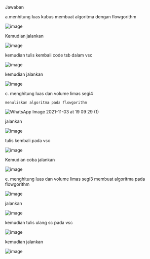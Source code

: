 Jawaban 

a.menhitung luas kubus
	membuat algoritma dengan flowgorithm
  
![image](https://user-images.githubusercontent.com/93030333/140078503-7a5a0e57-44f2-4f1a-b261-d6aae0a77375.png)
	
  Kemudian jalankan
  
  ![image](https://user-images.githubusercontent.com/93030333/140078993-87db0f8d-63c5-4cf5-a56f-9c4b03555a22.png)
  
  kemudian tulis kembali code tsb dalam vsc
  
  ![image](https://user-images.githubusercontent.com/93030333/140079407-58577a7c-f1d7-4b82-a361-11b5aedf9915.png)
  
  kemudian jalankan
  
  ![image](https://user-images.githubusercontent.com/93030333/140079871-8a4e2944-e92a-4616-9844-dab608e1f226.png)

c. menghitung luas dan volume limas segi4

    menuliskan algoritma pada flowgorithm 
    
  ![WhatsApp Image 2021-11-03 at 19 09 29 (1)](https://user-images.githubusercontent.com/93030333/140080621-2d72b50c-ff6b-4213-bb7d-d1c03d228281.jpeg)
  
  jalankan
  
  ![image](https://user-images.githubusercontent.com/93030333/140081009-da659c7e-dfab-4dad-8b02-b84a03e8a373.png)

tulis kembali pada vsc

![image](https://user-images.githubusercontent.com/93030333/140081591-7ba046b5-6e8d-49e3-8c38-f8f587daec1b.png)

Kemudian coba jalankan

![image](https://user-images.githubusercontent.com/93030333/140081892-bde81c85-c55f-4b51-a6ff-a04c295db8e1.png)

e. menghitung luas dan volume limas segi3
   membuat algoritma pada flowgorithm
   
  ![image](https://user-images.githubusercontent.com/93030333/140082687-da65ec59-5a7b-4a5c-9f10-0ee76ca110af.png)
  
  jalankan
  
  ![image](https://user-images.githubusercontent.com/93030333/140082980-6dde459d-a019-4649-91bc-4a32fa1aabb6.png)

  kemudian tulis ulang sc pada vsc
  
  ![image](https://user-images.githubusercontent.com/93030333/140083113-bf2a29e8-8089-48fa-8e2f-dcc4245a92b4.png)

   kemudian jalankan
   
   ![image](https://user-images.githubusercontent.com/93030333/140083353-6fa8891e-e619-4f80-9c39-4c0341c437fd.png)

   














